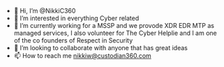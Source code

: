 - 👋 Hi, I’m @NikkiC360
- 👀 I’m interested in everything Cyber related 
- 🌱 I’m currently working for a MSSP and we provode XDR EDR MTP as managed services, I also volunteer for The Cyber Helplie and I am one of the co founders of Respect in Security
- 💞️ I’m looking to collaborate with anyone that has great ideas 
- 📫 How to reach me nikkiw@custodian360.com
